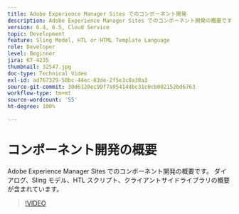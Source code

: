 ```yaml
---
title: Adobe Experience Manager Sites でのコンポーネント開発
description: Adobe Experience Manager Sites でのコンポーネント開発の概要です。 ダイアログ、Sling モデル、HTL スクリプト、クライアントサイドライブラリの概要が含まれています。
version: 6.4, 6.5, Cloud Service
topic: Development
feature: Sling Model, HTL or HTML Template Language
role: Developer
level: Beginner
jira: KT-4235
thumbnail: 32547.jpg
doc-type: Technical Video
exl-id: ad767329-58bc-44ec-83de-2f5e3c8a30a3
source-git-commit: 30d6120ec99f7a95414dbc31c0cb002152bd6763
workflow-type: tm+mt
source-wordcount: '55'
ht-degree: 100%

---
```


# コンポーネント開発の概要

Adobe Experience Manager Sites でのコンポーネント開発の概要です。 ダイアログ、Sling モデル、HTL スクリプト、クライアントサイドライブラリの概要が含まれています。

>[!VIDEO](https://video.tv.adobe.com/v/32547?quality=12&learn=on)
